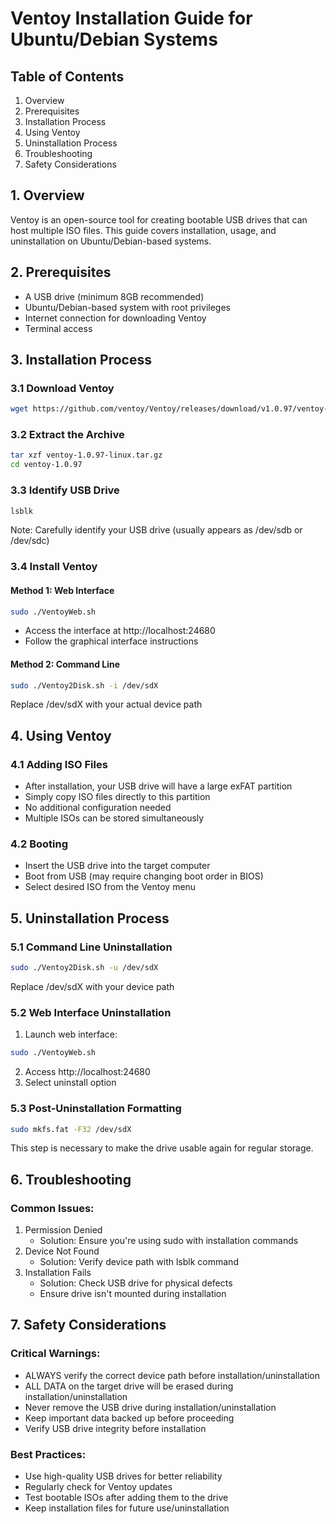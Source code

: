 # Ventoy Installation Guide for Ubuntu/Debian Systems

## Table of Contents

1. Overview
2. Prerequisites
3. Installation Process
4. Using Ventoy
5. Uninstallation Process
6. Troubleshooting
7. Safety Considerations

## 1. Overview

Ventoy is an open-source tool for creating bootable USB drives that can host multiple ISO files. This guide covers installation, usage, and uninstallation on Ubuntu/Debian-based systems.

## 2. Prerequisites

- A USB drive (minimum 8GB recommended)
- Ubuntu/Debian-based system with root privileges
- Internet connection for downloading Ventoy
- Terminal access

## 3. Installation Process

### 3.1 Download Ventoy

```bash
wget https://github.com/ventoy/Ventoy/releases/download/v1.0.97/ventoy-1.0.97-linux.tar.gz
```

### 3.2 Extract the Archive

```bash
tar xzf ventoy-1.0.97-linux.tar.gz
cd ventoy-1.0.97
```

### 3.3 Identify USB Drive

```bash
lsblk
```

Note: Carefully identify your USB drive (usually appears as /dev/sdb or /dev/sdc)

### 3.4 Install Ventoy

#### Method 1: Web Interface

```bash
sudo ./VentoyWeb.sh
```

- Access the interface at http://localhost:24680
- Follow the graphical interface instructions

#### Method 2: Command Line

```bash
sudo ./Ventoy2Disk.sh -i /dev/sdX
```

Replace /dev/sdX with your actual device path

## 4. Using Ventoy

### 4.1 Adding ISO Files

- After installation, your USB drive will have a large exFAT partition
- Simply copy ISO files directly to this partition
- No additional configuration needed
- Multiple ISOs can be stored simultaneously

### 4.2 Booting

- Insert the USB drive into the target computer
- Boot from USB (may require changing boot order in BIOS)
- Select desired ISO from the Ventoy menu

## 5. Uninstallation Process

### 5.1 Command Line Uninstallation

```bash
sudo ./Ventoy2Disk.sh -u /dev/sdX
```

Replace /dev/sdX with your device path

### 5.2 Web Interface Uninstallation

1. Launch web interface:

```bash
sudo ./VentoyWeb.sh
```

2. Access http://localhost:24680
3. Select uninstall option

### 5.3 Post-Uninstallation Formatting

```bash
sudo mkfs.fat -F32 /dev/sdX
```

This step is necessary to make the drive usable again for regular storage.

## 6. Troubleshooting

### Common Issues:

1. Permission Denied
   - Solution: Ensure you're using sudo with installation commands
2. Device Not Found
   - Solution: Verify device path with lsblk command
3. Installation Fails
   - Solution: Check USB drive for physical defects
   - Ensure drive isn't mounted during installation

## 7. Safety Considerations

### Critical Warnings:

- ALWAYS verify the correct device path before installation/uninstallation
- ALL DATA on the target drive will be erased during installation/uninstallation
- Never remove the USB drive during installation/uninstallation
- Keep important data backed up before proceeding
- Verify USB drive integrity before installation

### Best Practices:

- Use high-quality USB drives for better reliability
- Regularly check for Ventoy updates
- Test bootable ISOs after adding them to the drive
- Keep installation files for future use/uninstallation
